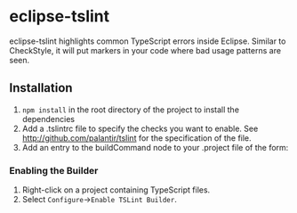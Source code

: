 # eclipse-tslint

eclipse-tslint highlights common TypeScript errors inside Eclipse. Similar to CheckStyle, it will put markers in your code where bad usage patterns are seen.

## Installation

1. `npm install` in the root directory of the project to install the dependencies
2. Add a .tslintrc file to specify the checks you want to enable. See <http://github.com/palantir/tslint> for the specification of the file.
3. Add an entry to the buildCommand node to your .project file of the form:

### Enabling the Builder

1. Right-click on a project containing TypeScript files.
2. Select `Configure`->`Enable TSLint Builder`.